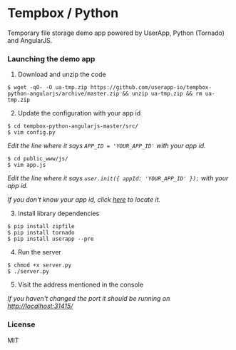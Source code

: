 Tempbox / Python
================================

Temporary file storage demo app powered by UserApp, Python (Tornado) and AngularJS.

### Launching the demo app

  1) Download and unzip the code
  
    $ wget -qO- -O ua-tmp.zip https://github.com/userapp-io/tempbox-python-angularjs/archive/master.zip && unzip ua-tmp.zip && rm ua-tmp.zip
  
  2) Update the configuration with your app id
  
    $ cd tempbox-python-angularjs-master/src/
    $ vim config.py
    
*Edit the line where it says `APP_ID = 'YOUR_APP_ID'` with your app id.*

    $ cd public_www/js/
    $ vim app.js
    
*Edit the line where it says `user.init({ appId: 'YOUR_APP_ID' });` with your app id.*

*If you don't know your app id, click [here](https://help.userapp.io/customer/portal/articles/1322336-how-do-i-find-my-app-id-) to locate it.*

  3) Install library dependencies
  
    $ pip install zipfile
    $ pip install tornado
    $ pip install userapp --pre
  
  4) Run the server
  
    $ chmod +x server.py
    $ ./server.py
    
  5) Visit the address mentioned in the console

*If you haven't changed the port it should be running on [http://localhost:31415/](http://localhost:31415/)*

### License

MIT
